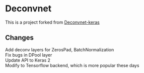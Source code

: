 # Deconvnet
This is a project forked from [Deconvnet-keras](https://github.com/jalused/Deconvnet-keras)  

Changes
----
 Add deconv layers for ZerosPad, BatchNormalization  
 Fix bugs in DPool layer  
 Update API to Keras 2  
 Modify to Tensorflow backend, which is more popular these days  
 
 
 
